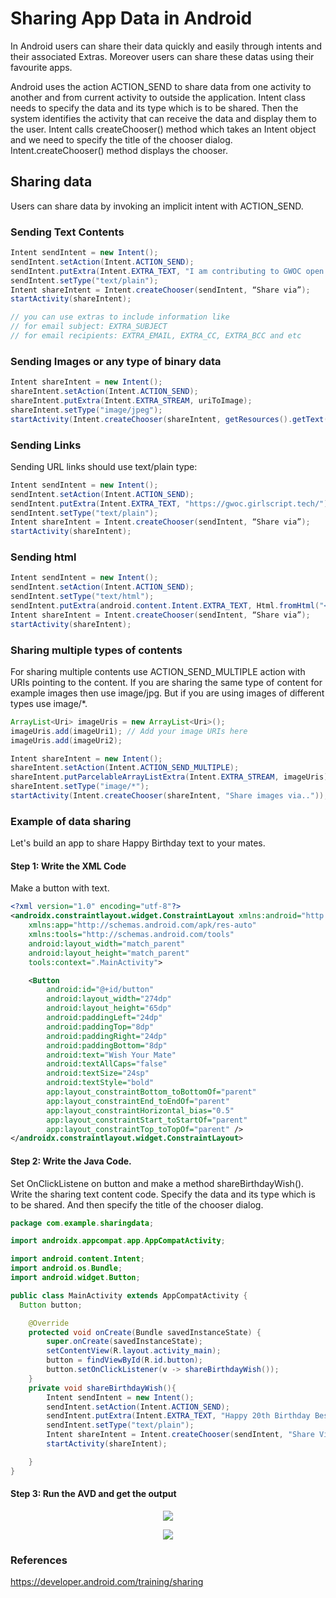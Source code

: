 # Sharing App Data in Android

In Android users can share their data quickly and easily through intents and their associated Extras. Moreover users can share these datas using their favourite apps.

Android uses the action ACTION_SEND to share data from one activity to another and from current activity to outside the application. 
Intent class needs to specify the data and its type which is to be shared. Then the system identifies the activity that can receive the data and display them to the user.
Intent calls createChooser() method which takes an Intent object and we need to specify the title of the chooser dialog. Intent.createChooser() method displays the chooser.

## Sharing data 

Users can share data by invoking an implicit intent with ACTION_SEND.

### Sending Text Contents

```java
Intent sendIntent = new Intent();
sendIntent.setAction(Intent.ACTION_SEND);
sendIntent.putExtra(Intent.EXTRA_TEXT, "I am contributing to GWOC open source project.");
sendIntent.setType("text/plain");
Intent shareIntent = Intent.createChooser(sendIntent, “Share via”);
startActivity(shareIntent);

// you can use extras to include information like 
// for email subject: EXTRA_SUBJECT
// for email recipients: EXTRA_EMAIL, EXTRA_CC, EXTRA_BCC and etc
```

### Sending Images or any type of binary data

```java
Intent shareIntent = new Intent();
shareIntent.setAction(Intent.ACTION_SEND);
shareIntent.putExtra(Intent.EXTRA_STREAM, uriToImage);
shareIntent.setType("image/jpeg");
startActivity(Intent.createChooser(shareIntent, getResources().getText(R.string.send_to)));
```

### Sending Links


Sending URL links should use text/plain type:

```java
Intent sendIntent = new Intent();
sendIntent.setAction(Intent.ACTION_SEND);
sendIntent.putExtra(Intent.EXTRA_TEXT, "https://gwoc.girlscript.tech/");
sendIntent.setType("text/plain");
Intent shareIntent = Intent.createChooser(sendIntent, “Share via”);
startActivity(shareIntent);
```

### Sending html

```java
Intent sendIntent = new Intent();
sendIntent.setAction(Intent.ACTION_SEND);
sendIntent.setType("text/html");
sendIntent.putExtra(android.content.Intent.EXTRA_TEXT, Html.fromHtml("<p>I am sharing this text..</p>"));
Intent shareIntent = Intent.createChooser(sendIntent, “Share via”);
startActivity(shareIntent);
```

### Sharing multiple types of contents

For sharing multiple contents use ACTION_SEND_MULTIPLE action with URIs pointing to the content. 
If you are sharing the same type of content for example images then use image/jpg. 
But if you are using images of different types use image/*.

```java
ArrayList<Uri> imageUris = new ArrayList<Uri>();
imageUris.add(imageUri1); // Add your image URIs here
imageUris.add(imageUri2);

Intent shareIntent = new Intent();
shareIntent.setAction(Intent.ACTION_SEND_MULTIPLE);
shareIntent.putParcelableArrayListExtra(Intent.EXTRA_STREAM, imageUris);
shareIntent.setType("image/*");
startActivity(Intent.createChooser(shareIntent, "Share images via.."));
```

### Example of data sharing

Let's build an app to share Happy Birthday text to your mates.

#### Step 1: Write the XML Code

Make a button with text.

```xml
<?xml version="1.0" encoding="utf-8"?>
<androidx.constraintlayout.widget.ConstraintLayout xmlns:android="http://schemas.android.com/apk/res/android"
    xmlns:app="http://schemas.android.com/apk/res-auto"
    xmlns:tools="http://schemas.android.com/tools"
    android:layout_width="match_parent"
    android:layout_height="match_parent"
    tools:context=".MainActivity">

    <Button
        android:id="@+id/button"
        android:layout_width="274dp"
        android:layout_height="65dp"
        android:paddingLeft="24dp"
        android:paddingTop="8dp"
        android:paddingRight="24dp"
        android:paddingBottom="8dp"
        android:text="Wish Your Mate"
        android:textAllCaps="false"
        android:textSize="24sp"
        android:textStyle="bold"
        app:layout_constraintBottom_toBottomOf="parent"
        app:layout_constraintEnd_toEndOf="parent"
        app:layout_constraintHorizontal_bias="0.5"
        app:layout_constraintStart_toStartOf="parent"
        app:layout_constraintTop_toTopOf="parent" />
</androidx.constraintlayout.widget.ConstraintLayout>
```

#### Step 2: Write the Java Code.

Set OnClickListene on button and make a method shareBirthdayWish(). Write the sharing text content code. Specify the data and its type which is to be shared. And then specify the title of the chooser dialog.

```java
package com.example.sharingdata;

import androidx.appcompat.app.AppCompatActivity;

import android.content.Intent;
import android.os.Bundle;
import android.widget.Button;

public class MainActivity extends AppCompatActivity {
  Button button;

    @Override
    protected void onCreate(Bundle savedInstanceState) {
        super.onCreate(savedInstanceState);
        setContentView(R.layout.activity_main);
        button = findViewById(R.id.button);
        button.setOnClickListener(v -> shareBirthdayWish());
    }
    private void shareBirthdayWish(){
        Intent sendIntent = new Intent();
        sendIntent.setAction(Intent.ACTION_SEND);
        sendIntent.putExtra(Intent.EXTRA_TEXT, "Happy 20th Birthday BestFriend!!");
        sendIntent.setType("text/plain");
        Intent shareIntent = Intent.createChooser(sendIntent, "Share Via..");
        startActivity(shareIntent);

    }
}
```

#### Step 3: Run the AVD and get the output

<p align="center" width="100%"><img src="https://user-images.githubusercontent.com/80222700/137218370-802bb299-70a9-4082-85a6-d33bcea0f384.png"></p>


<p align="center" width="100%"><img src="https://user-images.githubusercontent.com/80222700/137218465-f58b3b8e-ba02-43a4-9ec0-0c8ef33f3e69.png"></p>

### References

https://developer.android.com/training/sharing



